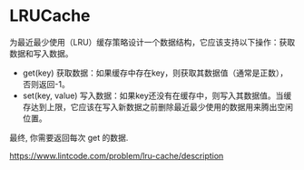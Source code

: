 # LRUCache

为最近最少使用（LRU）缓存策略设计一个数据结构，它应该支持以下操作：获取数据和写入数据。

- get(key) 获取数据：如果缓存中存在key，则获取其数据值（通常是正数），否则返回-1。
- set(key, value) 写入数据：如果key还没有在缓存中，则写入其数据值。当缓存达到上限，它应该在写入新数据之前删除最近最少使用的数据用来腾出空闲位置。

最终, 你需要返回每次 get 的数据.

https://www.lintcode.com/problem/lru-cache/description